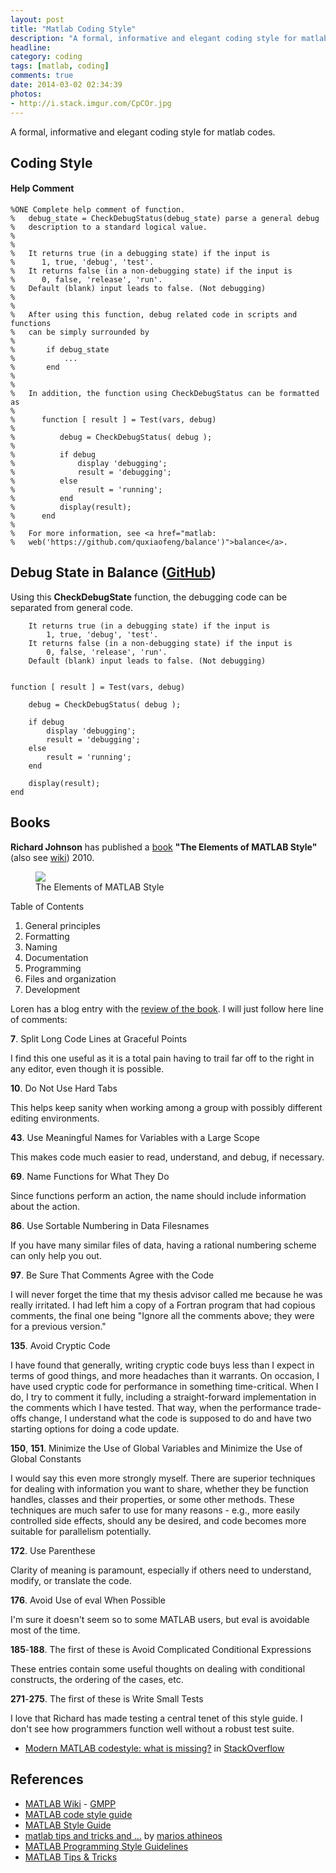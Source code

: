 ```yaml
---
layout: post
title: "Matlab Coding Style"
description: "A formal, informative and elegant coding style for matlab codes."
headline: 
category: coding
tags: [matlab, coding]
comments: true
date: 2014-03-02 02:34:39
photos:
- http://i.stack.imgur.com/CpCOr.jpg
---
```


A formal, informative and elegant coding style for matlab codes.

<!--more-->

## Coding Style

#### Help Comment ####

    %ONE Complete help comment of function.
    %   debug_state = CheckDebugStatus(debug_state) parse a general debug
    %   description to a standard logical value.
    %
    %
    %   It returns true (in a debugging state) if the input is
    %      1, true, 'debug', 'test'.
    %   It returns false (in a non-debugging state) if the input is
    %      0, false, 'release', 'run'.
    %   Default (blank) input leads to false. (Not debugging)
    %
    %
    %   After using this function, debug related code in scripts and functions
    %   can be simply surrounded by
    %
    %       if debug_state
    %           ...
    %       end
    %
    %
    %   In addition, the function using CheckDebugStatus can be formatted as
    %
    %      function [ result ] = Test(vars, debug)
    %
    %          debug = CheckDebugStatus( debug );
    %
    %          if debug
    %              display 'debugging';
    %              result = 'debugging';
    %          else
    %              result = 'running';
    %          end
    %          display(result);
    %      end
    %
    %   For more information, see <a href="matlab:
    %   web('https://github.com/quxiaofeng/balance')">balance</a>.

## Debug State in Balance ([GitHub](https://github.com/quxiaofeng/balance))

Using this **CheckDebugState** function, the debugging code can be separated from general code.

        It returns true (in a debugging state) if the input is
            1, true, 'debug', 'test'.
        It returns false (in a non-debugging state) if the input is
            0, false, 'release', 'run'.
        Default (blank) input leads to false. (Not debugging)


    function [ result ] = Test(vars, debug)

        debug = CheckDebugStatus( debug );

        if debug
            display 'debugging';
            result = 'debugging';
        else
            result = 'running';
        end

        display(result);
    end

## Books

**Richard Johnson** has published a [book](http://www.cambridge.org/us/knowledge/isbn/item5745060/?site_locale=en_US) **"The Elements of MATLAB Style"** (also see [wiki](https://sites.google.com/site/matlabstyleguidelines/)) 2010.

<figure>
  <img src="http://i.stack.imgur.com/CpCOr.jpg">
  <figcaption>
  The Elements of MATLAB Style
  </figcaption>
</figure>

Table of Contents

1. General principles
2. Formatting
3. Naming
4. Documentation
5. Programming
6. Files and organization
7. Development

Loren has a blog entry with the [review of the book](http://blogs.mathworks.com/loren/2011/02/10/book-review-the-elements-of-matlab-style/). I will just follow here line of comments:

**7**. Split Long Code Lines at Graceful Points

I find this one useful as it is a total pain having to trail far off to the right in any editor, even though it is possible.
 
**10**. Do Not Use Hard Tabs
 
This helps keep sanity when working among a group with possibly different editing environments.
 
**43**. Use Meaningful Names for Variables with a Large Scope
 
This makes code much easier to read, understand, and debug, if necessary.
 
**69**. Name Functions for What They Do
 
Since functions perform an action, the name should include information about the action.
 
**86**. Use Sortable Numbering in Data Filesnames

If you have many similar files of data, having a rational numbering scheme can only help you out. 

**97**. Be Sure That Comments Agree with the Code
 
I will never forget the time that my thesis advisor called me because he was really irritated. I had left him a copy of a Fortran program that had copious comments, the final one being "Ignore all the comments above; they were for a previous version."
 
**135**. Avoid Cryptic Code
 
I have found that generally, writing cryptic code buys less than I expect in terms of good things, and more headaches than it warrants. On occasion, I have used cryptic code for performance in something time-critical. When I do, I try to comment it fully, including a straight-forward implementation in the comments which I have tested. That way, when the performance trade-offs change, I understand what the code is supposed to do and have two starting options for doing a code update.
 
**150**, **151**. Minimize the Use of Global Variables and Minimize the Use of Global Constants
 
I would say this even more strongly myself. There are superior techniques for dealing with information you want to share, whether they be function handles, classes and their properties, or some other methods. These techniques are much safer to use for many reasons - e.g., more easily controlled side effects, should any be desired, and code becomes more suitable for parallelism potentially.
 
**172**. Use Parenthese

Clarity of meaning is paramount, especially if others need to understand, modify, or translate the code.
 
**176**. Avoid Use of eval When Possible

I'm sure it doesn't seem so to some MATLAB users, but eval is avoidable most of the time.
 
**185**-**188**. The first of these is Avoid Complicated Conditional Expressions
 
These entries contain some useful thoughts on dealing with conditional constructs, the ordering of the cases, etc.
 
**271**-**275**. The first of these is Write Small Tests

I love that Richard has made testing a central tenet of this style guide. I don't see how programmers function well without a robust test suite.

+ [Modern MATLAB codestyle: what is missing?](http://stackoverflow.com/questions/17453244/modern-matlab-codestyle-what-is-missing) in [StackOverflow](http://stackoverflow.com/)

References
----------

+ [MATLAB Wiki](http://matlab.wikia.com/wiki/FAQ) - [GMPP](http://www.mit.edu/~pwb/cssm/GMPP.pdf)
+ [MATLAB code style guide](http://4dpiecharts.com/matlab-code-style-guide/)
+ [MATLAB Style Guide](http://www.cs.cornell.edu/courses/cs99/2002fa/matlabstyle.html)
+ [matlab tips and tricks and ...](http://www.ee.columbia.edu/~marios/matlab/matlab_tricks.html) by [marios athineos](http://www.ee.columbia.edu/~marios/)
+ [MATLAB Programming Style Guidelines](http://www.mathworks.com/matlabcentral/fileexchange/2529-matlab-programming-style-guidelines)
+ [MATLAB Tips & Tricks](http://www.mathworks.com/matlabcentral/fileexchange/5642-matlab-tips-tricks)